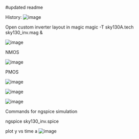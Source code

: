 #updated readme



History:
![image](https://github.com/user-attachments/assets/8f060660-94be-4f79-be80-6c3d3864153c)

Open custom inverter layout in magic
magic -T sky130A.tech sky130_inv.mag &

![image](https://github.com/user-attachments/assets/d1ee631a-b794-4a14-a29d-e5f9499ecc71)

NMOS

![image](https://github.com/user-attachments/assets/3d999420-f776-4cbf-8c23-57ea945aa089)

PMOS

![image](https://github.com/user-attachments/assets/dc7c4b29-ee76-408f-978b-33df11a6a32a)


![image](https://github.com/user-attachments/assets/7c1240d7-bbff-45e2-9f8c-863636c627cf)



![image](https://github.com/user-attachments/assets/cf3f2f99-c928-42f7-a1be-e4b80a2a03de)

Commands for ngspice simulation

ngspice sky130_inv.spice

plot y vs time a
![image](https://github.com/user-attachments/assets/e6ca336e-b1db-4d8e-9ca8-4e8a257fdbf0)




